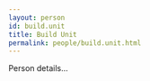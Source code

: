 ```yaml
---
layout: person
id: build.unit
title: Build Unit
permalink: people/build.unit.html
---
```


Person details...